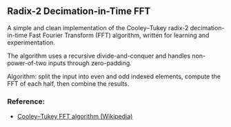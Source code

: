 ## Radix-2 Decimation-in-Time FFT

A simple and clean implementation of the Cooley–Tukey radix-2 decimation-in-time Fast Fourier Transform (FFT) algorithm, written for learning and experimentation.

The algorithm uses a recursive divide-and-conquer and handles non-power-of-two inputs through zero-padding.

Algorithm: split the input into even and odd indexed elements, compute the FFT of each half, then combine the results.


### Reference:
- [Cooley–Tukey FFT algorithm (Wikipedia)](https://en.wikipedia.org/wiki/Cooley%E2%80%93Tukey_FFT_algorithm)
